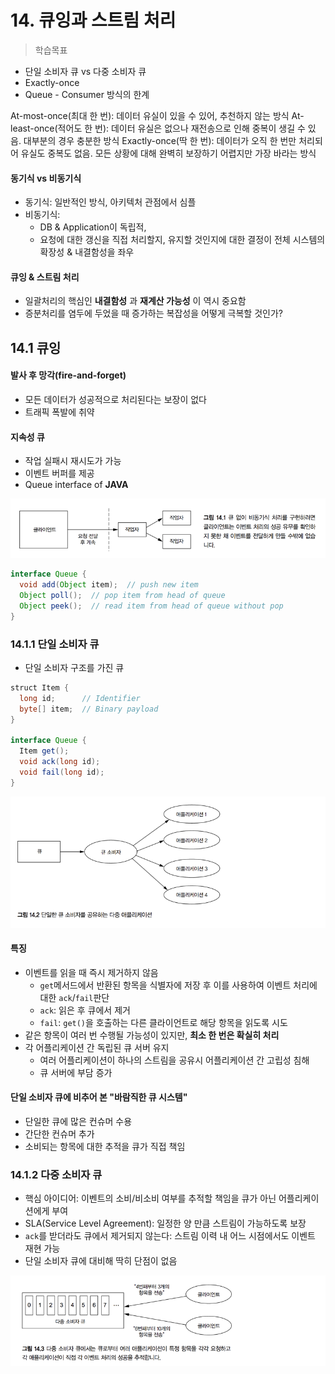 # 14. 큐잉과 스트림 처리

> 학습목표
- 단일 소비자 큐 vs 다중 소비자 큐
- Exactly-once
- Queue - Consumer 방식의 한계

At-most-once(최대 한 번): 데이터 유실이 있을 수 있어, 추천하지 않는 방식
At-least-once(적어도 한 번): 데이터 유실은 없으나 재전송으로 인해 중복이 생길 수 있음. 대부분의 경우 충분한 방식
Exactly-once(딱 한 번): 데이터가 오직 한 번만 처리되어 유실도 중복도 없음. 모든 상황에 대해 완벽히 보장하기 어렵지만 가장 바라는 방식

#### 동기식 vs 비동기식
- 동기식: 일반적인 방식, 아키텍처 관점에서 심플
- 비동기식:
  - DB & Application이 독립적,
  - 요청에 대한 갱신을 직접 처리할지, 유지할 것인지에 대한 결정이 전체 시스템의 확장성 & 내결함성을 좌우

#### 큐잉 & 스트림 처리
- 일괄처리의 핵심인 **내결함성** 과 **재계산 가능성** 이 역시 중요함
- 증분처리를 염두에 두었을 때 증가하는 복잡성을 어떻게 극복할 것인가?

## 14.1 큐잉
#### 발사 후 망각(fire-and-forget)
- 모든 데이터가 성공적으로 처리된다는 보장이 없다
- 트래픽 폭발에 취약

#### 지속성 큐
- 작업 실패시 재시도가 가능
- 이벤트 버퍼를 제공
- Queue interface of **JAVA**

![](../images/pic_14_1.png)

```java
interface Queue {
  void add(Object item);  // push new item
  Object poll();  // pop item from head of queue  
  Object peek();  // read item from head of queue without pop
}
```

### 14.1.1 단일 소비자 큐
- 단일 소비자 구조를 가진 큐
```java  
struct Item {
  long id;      // Identifier
  byte[] item;  // Binary payload
}

interface Queue {
  Item get();
  void ack(long id);
  void fail(long id);
}
```
![](../images/pic_14_2.png)

#### 특징
- 이벤트를 읽을 때 즉시 제거하지 않음
  - `get`메서드에서 반환된 항목을 식별자에 저장 후 이를 사용하여 이벤트 처리에 대한 `ack`/`fail`판단
  - `ack`: 읽은 후 큐에서 제거
  - `fail`: `get()`을 호출하는 다른 클라이언트로 해당 항목을 읽도록 시도
- 같은 항목이 여러 번 수행될 가능성이 있지만, **최소 한 번은 확실히 처리**
- 각 어플리케이션 간 독립된 큐 서버 유지
  - 여러 어플리케이션이 하나의 스트림을 공유시 어플리케이션 간 고립성 침해
  - 큐 서버에 부담 증가

#### 단일 소비자 큐에 비추어 본 "바람직한 큐 시스템"
- 단일한 큐에 많은 컨슈머 수용
- 간단한 컨슈머 추가
- 소비되는 항목에 대한 추적을 큐가 직접 책임



### 14.1.2 다중 소비자 큐
- 핵심 아이디어: 이벤트의 소비/비소비 여부를 추적할 책임을 큐가 아닌 어플리케이션에게 부여
- SLA(Service Level Agreement): 일정한 양 만큼 스트림이 가능하도록 보장
- `ack`를 받더라도 큐에서 제거되지 않는다: 스트림 이력 내 어느 시점에서도 이벤트 재현 가능
- 단일 소비자 큐에 대비해 딱히 단점이 없음

![](../images/pic_14_3.png)
